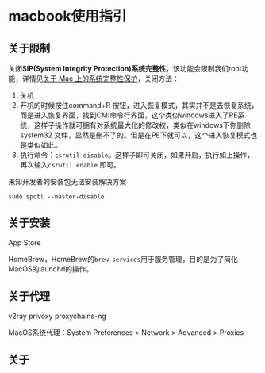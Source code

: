 # macbook使用指引

## 关于限制

关闭**SIP(System Integrity Protection)系统完整性**，该功能会限制我们root功能，详情见[关于 Mac 上的系统完整性保护](https://support.apple.com/zh-cn/HT204899)，关闭方法：

1. 关机
2. 开机的时候按住command+R 按钮，进入恢复模式，其实并不是去恢复系统，而是进入恢复界面，找到CMI命令行界面，这个类似windows进入了PE系统，这样子操作就可拥有对系统最大化的修改权，类似在windows下你删除system32 文件，显然是删不了的。但是在PE下就可以，这个进入恢复模式也是类似如此。
3. 执行命令：`csrutil disable`。这样子即可关闭，如果开启，执行如上操作，再次输入`csrutil enable` 即可。

未知开发者的安装包无法安装解决方案

```shell
sudo spctl --master-disable
```

## 关于安装

App Store

HomeBrew，HomeBrew的`brew services`用于服务管理，目的是为了简化MacOS的launchd的操作。

## 关于代理

v2ray privoxy proxychains-ng

MacOS系统代理：System Preferences > Network > Advanced > Proxies

## 关于